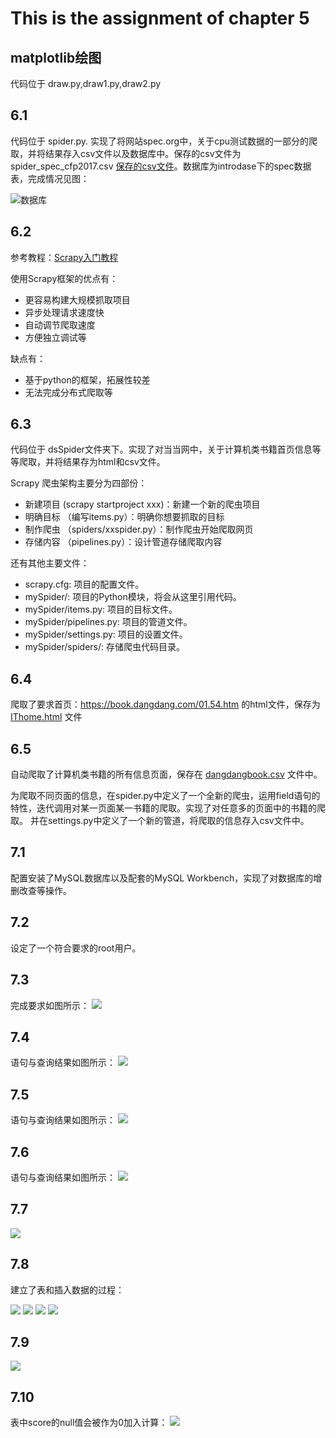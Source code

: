 # This is the assignment of chapter 5

## matplotlib绘图

代码位于 draw.py,draw1.py,draw2.py

## 6.1

代码位于 spider.py. 实现了将网站spec.org中，关于cpu测试数据的一部分的爬取，并将结果存入csv文件以及数据库中。保存的csv文件为spider_spec_cfp2017.csv [保存的csv文件](spider_spec_cfp2017.csv)。数据库为introdase下的spec数据表，完成情况见图：

![数据库](./img/spec.png)

## 6.2

参考教程：[Scrapy入门教程](https://www.runoob.com/w3cnote/scrapy-detail.html)

使用Scrapy框架的优点有：

- 更容易构建大规模抓取项目
- 异步处理请求速度快
- 自动调节爬取速度
- 方便独立调试等

缺点有：

- 基于python的框架，拓展性较差
- 无法完成分布式爬取等

## 6.3

代码位于 dsSpider文件夹下。实现了对当当网中，关于计算机类书籍首页信息等等爬取，并将结果存为html和csv文件。

Scrapy 爬虫架构主要分为四部份：

   - 新建项目 (scrapy startproject xxx)：新建一个新的爬虫项目
   - 明确目标 （编写items.py）：明确你想要抓取的目标
   - 制作爬虫 （spiders/xxspider.py）：制作爬虫开始爬取网页
   - 存储内容 （pipelines.py）：设计管道存储爬取内容
 
还有其他主要文件：
   - scrapy.cfg: 项目的配置文件。
   - mySpider/: 项目的Python模块，将会从这里引用代码。
   - mySpider/items.py: 项目的目标文件。
   - mySpider/pipelines.py: 项目的管道文件。
   - mySpider/settings.py: 项目的设置文件。
   - mySpider/spiders/: 存储爬虫代码目录。

## 6.4

爬取了要求首页：https://book.dangdang.com/01.54.htm
的html文件，保存为 [IThome.html](./IThome.html) 文件

## 6.5

自动爬取了计算机类书籍的所有信息页面，保存在 [dangdangbook.csv](./dangdangbook.csv) 文件中。

为爬取不同页面的信息，在spider.py中定义了一个全新的爬虫，运用field语句的特性，迭代调用对某一页面某一书籍的爬取。实现了对任意多的页面中的书籍的爬取。
并在settings.py中定义了一个新的管道，将爬取的信息存入csv文件中。

## 7.1

配置安装了MySQL数据库以及配套的MySQL Workbench，实现了对数据库的增删改查等操作。

## 7.2

设定了一个符合要求的root用户。

## 7.3

完成要求如图所示：
![](./img/7.3.png)

## 7.4

语句与查询结果如图所示：
![](./img/7.4.png)

## 7.5

语句与查询结果如图所示：
![](./img/7.5.png)

## 7.6

语句与查询结果如图所示：
![](./img/7.6.png)

## 7.7

![](./img/7.7.png)

## 7.8

建立了表和插入数据的过程：

![](img/7.8.1.png)
![](img/7.8.4.png)
![](img/7.8.2.png)
![](img/7.8.3.png)

## 7.9

![](img/7.9.png)

## 7.10

表中score的null值会被作为0加入计算：
![](img/7.10.png)